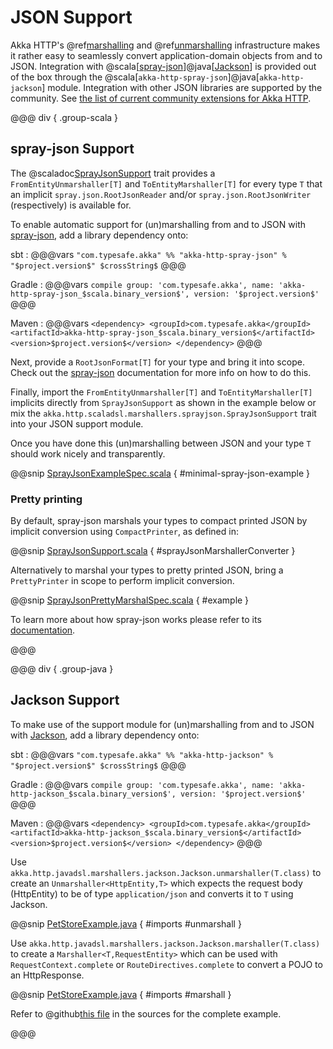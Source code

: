 # JSON Support

Akka HTTP's @ref[marshalling](marshalling.md) and @ref[unmarshalling](unmarshalling.md) infrastructure makes it rather easy to seamlessly convert application-domain objects from and to JSON.
Integration with @scala[[spray-json]]@java[[Jackson]] is provided out of the box through the @scala[`akka-http-spray-json`]@java[`akka-http-jackson`] module.
Integration with other JSON libraries are supported by the community.
See [the list of current community extensions for Akka HTTP](http://akka.io/community/#extensions-to-akka-http).

@@@ div { .group-scala }

## spray-json Support

The @scaladoc[SprayJsonSupport](akka.http.scaladsl.marshallers.sprayjson.SprayJsonSupport) trait provides a `FromEntityUnmarshaller[T]` and `ToEntityMarshaller[T]` for every type `T`
that an implicit `spray.json.RootJsonReader` and/or `spray.json.RootJsonWriter` (respectively) is available for.

To enable automatic support for (un)marshalling from and to JSON with [spray-json], add a library dependency onto:

sbt
:   @@@vars
    ```
    "com.typesafe.akka" %% "akka-http-spray-json" % "$project.version$" $crossString$
    ```
    @@@

Gradle
:   @@@vars
    ```
    compile group: 'com.typesafe.akka', name: 'akka-http-spray-json_$scala.binary_version$', version: '$project.version$'
    ```
    @@@

Maven
:   @@@vars
    ```
    <dependency>
      <groupId>com.typesafe.akka</groupId>
      <artifactId>akka-http-spray-json_$scala.binary_version$</artifactId>
      <version>$project.version$</version>
    </dependency>
    ```
    @@@

Next, provide a `RootJsonFormat[T]` for your type and bring it into scope. Check out the [spray-json] documentation for more info on how to do this.

Finally, import the `FromEntityUnmarshaller[T]` and `ToEntityMarshaller[T]` implicits directly from `SprayJsonSupport` as shown in the example below or mix the `akka.http.scaladsl.marshallers.sprayjson.SprayJsonSupport` trait into your JSON support module.

Once you have done this (un)marshalling between JSON and your type `T` should work nicely and transparently.

@@snip [SprayJsonExampleSpec.scala](../../../../../test/scala/docs/http/scaladsl/SprayJsonExampleSpec.scala) { #minimal-spray-json-example }

### Pretty printing

By default, spray-json marshals your types to compact printed JSON by implicit conversion using `CompactPrinter`, as defined in:

@@snip [SprayJsonSupport.scala](../../../../../../../akka-http-marshallers-scala/akka-http-spray-json/src/main/scala/akka/http/scaladsl/marshallers/sprayjson/SprayJsonSupport.scala) { #sprayJsonMarshallerConverter }

Alternatively to marshal your types to pretty printed JSON, bring a `PrettyPrinter` in scope to perform implicit conversion.

@@snip [SprayJsonPrettyMarshalSpec.scala](../../../../../test/scala/docs/http/scaladsl/SprayJsonPrettyMarshalSpec.scala) { #example }

To learn more about how spray-json works please refer to its [documentation][spray-json].

@@@

@@@ div { .group-java }

<a id="json-jackson-support-java"></a>
## Jackson Support

To make use of the support module for (un)marshalling from and to JSON with [Jackson], add a library dependency onto:

sbt
:   @@@vars
    ```
    "com.typesafe.akka" %% "akka-http-jackson" % "$project.version$" $crossString$
    ```
    @@@

Gradle
:   @@@vars
    ```
    compile group: 'com.typesafe.akka', name: 'akka-http-jackson_$scala.binary_version$', version: '$project.version$'
    ```
    @@@

Maven
:   @@@vars
    ```
    <dependency>
      <groupId>com.typesafe.akka</groupId>
      <artifactId>akka-http-jackson_$scala.binary_version$</artifactId>
      <version>$project.version$</version>
    </dependency>
    ```
    @@@

Use `akka.http.javadsl.marshallers.jackson.Jackson.unmarshaller(T.class)` to create an `Unmarshaller<HttpEntity,T>` which expects the request
body (HttpEntity) to be of type `application/json` and converts it to `T` using Jackson.

@@snip [PetStoreExample.java](../../../../../../../akka-http-tests/src/main/java/akka/http/javadsl/server/examples/petstore/PetStoreExample.java) { #imports #unmarshall }

Use `akka.http.javadsl.marshallers.jackson.Jackson.marshaller(T.class)` to create a `Marshaller<T,RequestEntity>` which can be used with
`RequestContext.complete` or `RouteDirectives.complete` to convert a POJO to an HttpResponse.

@@snip [PetStoreExample.java](../../../../../../../akka-http-tests/src/main/java/akka/http/javadsl/server/examples/petstore/PetStoreExample.java) { #imports #marshall }

Refer to @github[this file](/akka-http-tests/src/main/java/akka/http/javadsl/server/examples/petstore/PetStoreExample.java) in the sources for the complete example.

@@@

[spray-json]: https://github.com/spray/spray-json
[jackson]: https://github.com/FasterXML/jackson
